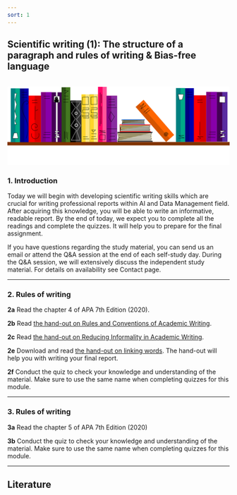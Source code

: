 ```yaml
---
sort: 1
---
```


## Scientific writing (1): The structure of a paragraph and rules of writing & Bias-free language
\
<img src="./images/books_banner.png" alt="Books banner" width="600">

### 1. Introduction
Today we will begin with developing scientific writing skills which are crucial for writing professional reports within AI and Data Management field. After acquiring this knowledge, you will be able to write an informative, readable report.
By the end of  today, we expect you to complete all the readings and complete the quizzes. It will help you to prepare for the final assignment.  

If you have questions regarding the study material, you can send us an email or attend the Q&A session at the end of each self-study day. During the Q&A session, we will extensively discuss the independent study material. For details on availability see Contact page.



***
### 2. Rules of writing

__2a__ Read the chapter 4 of APA 7th Edition (2020).

__2b__ Read  [the hand-out on Rules and Conventions of Academic Writing](https://drhazelhall.files.wordpress.com/2013/01/2013_hall_rules-conventions_ac_writing.pdf).

__2c__ Read [the hand-out on Reducing Informality in Academic Writing](https://d101vc9winf8ln.cloudfront.net/documents/26773/original/Reducing_Informality_in_Academic_WritingATI.pdf?1565036151).

__2e__ Download and read [the hand-out on linking words](https://www.smart-words.org/linking-words/linking-words.pdf). The hand-out will help you with writing your final report.

__2f__ Conduct the quiz to check your knowledge and understanding of the material. Make sure to use the same name when completing quizzes for this module.


***
### 3. Rules of writing

__3a__ Read the chapter 5 of APA 7th Edition (2020)

__3b__ Conduct the quiz to check your knowledge and understanding of the material. Make sure to use the same name when completing quizzes for this module.
***

## __Literature__
